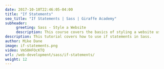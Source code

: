 ```yaml
---
date: 2017-10-10T22:46:05-04:00
title: "If Statements"
seo_title: "If Statements | Sass | Giraffe Academy"
subheader:
     greeting: Sass - Style a Website
     description: This course covers the basics of styling a website using Sass. Work your way through the videos and we'll teach you everything you need to know to style a basic website!
description: This tutorial covers how to use if statements in Sass.
author: Mike Dane
image: if-statements.png
video: Vm50HFOcKTQ
url: /web-development/sass/if-statements/
weight: 12
---
```

